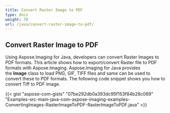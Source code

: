 ```yaml
---
title: Convert Raster Image to PDF
type: docs
weight: 70
url: /java/convert-raster-image-to-pdf/
---
```


## **Convert Raster Image to PDF**
Using Aspose.Imaging for Java, developers can convert Raster Images to PDF formats. This article shows how to export/convert Raster file to PDF formats with Aspose.Imaging. Aspose.Imaging for Java provides the **Image** class to load PNG, GIF, TIFF files and same can be used to convert these to PDF formats. The following code snippet shows you how to convert Tiff to PDF image.

{{< gist "aspose-com-gists" "07be292db0a393dc95f153f84b28c069" "Examples-src-main-java-com-aspose-imaging-examples-ConvertingImages-RasterImageToPDF-RasterImageToPDF.java" >}}
